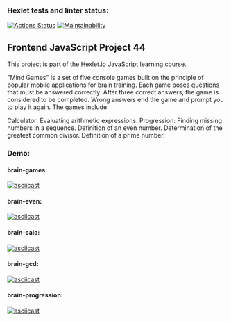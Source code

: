 ### Hexlet tests and linter status:
[![Actions Status](https://github.com/anik1ng/frontend-project-44/actions/workflows/hexlet-check.yml/badge.svg)](https://github.com/anik1ng/frontend-project-44/actions)
[![Maintainability](https://api.codeclimate.com/v1/badges/7003ed557e9b5edf3b92/maintainability)](https://codeclimate.com/github/anik1ng/frontend-project-44/maintainability)

## Frontend JavaScript Project 44
This project is part of the [Hexlet.io](https://hexlet.io) JavaScript learning course.

"Mind Games" is a set of five console games built on the principle of popular mobile applications for brain training. Each game poses questions that must be answered correctly. After three correct answers, the game is considered to be completed. Wrong answers end the game and prompt you to play it again. The games include:

Calculator: Evaluating arithmetic expressions.
Progression: Finding missing numbers in a sequence.
Definition of an even number.
Determination of the greatest common divisor.
Definition of a prime number.


### Demo:

#### brain-games:
[![asciicast](https://asciinema.org/a/0uFNjysCx0Mxmaq7g58sUuH1b.svg)](https://asciinema.org/a/0uFNjysCx0Mxmaq7g58sUuH1b)

#### brain-even:
[![asciicast](https://asciinema.org/a/uO33mA2ZOHUijRMNFvleBQEIF.svg)](https://asciinema.org/a/uO33mA2ZOHUijRMNFvleBQEIF)

#### brain-calc:
[![asciicast](https://asciinema.org/a/650436.svg)](https://asciinema.org/a/650436)

#### brain-gcd:
[![asciicast](https://asciinema.org/a/650440.svg)](https://asciinema.org/a/650440)

#### brain-progression:
[![asciicast](https://asciinema.org/a/LaFNVC0Ig8IXHfY4Vx7chFXE4.svg)](https://asciinema.org/a/LaFNVC0Ig8IXHfY4Vx7chFXE4)
